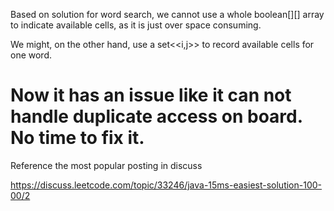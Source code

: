 
Based on solution for word search, we cannot use a whole boolean[][] array to indicate available cells, as it is just over space consuming.   

We might, on the other hand, use a set<<i,j>> to record available cells for one word.  

Now it has an issue like it can not handle duplicate access on board. No time to fix it. 
==============================================
Reference the most popular posting in discuss

https://discuss.leetcode.com/topic/33246/java-15ms-easiest-solution-100-00/2

 

